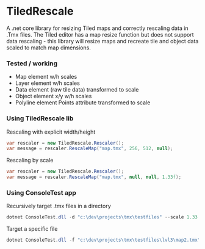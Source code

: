 # TiledRescale

A .net core library for resizing Tiled maps and correctly rescaling data in .Tmx files.  The Tiled editor has a map resize function but does not support data rescaling - this library will resize maps and recreate tile and object data scaled to match map dimensions.

### Tested / working

* Map element w/h scales
* Layer element w/h scales
* Data element (raw tile data) transformed to scale
* Object element x/y w/h scales
* Polyline element Points attribute transformed to scale

### Using TiledRescale lib

Rescaling with explicit width/height
```cs
var rescaler = new TiledRescale.Rescaler();
var message = rescaler.RescaleMap("map.tmx", 256, 512, null);
```
Rescaling by scale
```cs
var rescaler = new TiledRescale.Rescaler();
var message = rescaler.RescaleMap("map.tmx", null, null, 1.33f);
```

### Using ConsoleTest app

Recursively target .tmx files in a directory
```cs
dotnet ConsoleTest.dll -d "c:\dev\projects\tmx\testfiles" --scale 1.33
```

Target a specific file
```cs
dotnet ConsoleTest.dll -f "c:\dev\projects\tmx\testfiles\lvl3\map2.tmx" -w 512 -h 512
```

